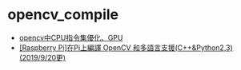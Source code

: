 # opencv_compile
* [opencv中CPU指令集優化、GPU](https://codertw.com/%E7%A8%8B%E5%BC%8F%E8%AA%9E%E8%A8%80/560283/)
* [[Raspberry Pi]在Pi上編譯 OpenCV 和多語言支援(C++&Python2,3) (2019/9/20更)](https://ronaldzzz.blogspot.com/2017/08/raspberry-pipi-opencv-c.html)